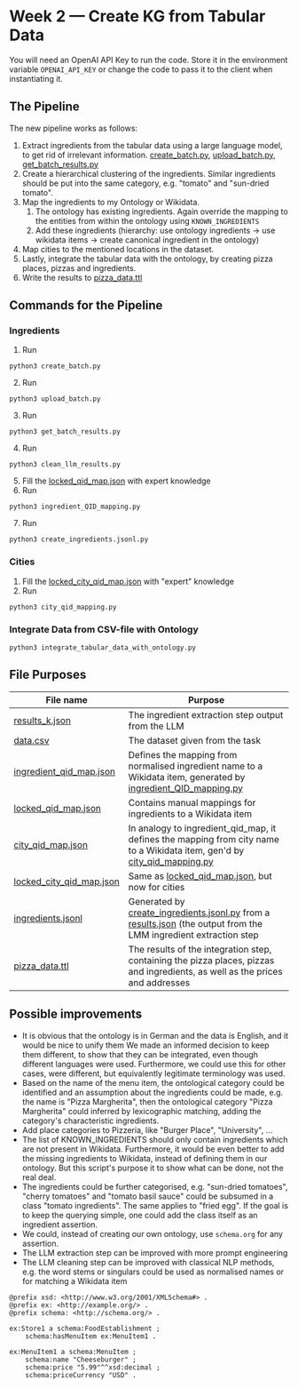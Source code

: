 # Week 2 — Create KG from Tabular Data

You will need an OpenAI API Key to run the code. Store it in the environment variable `OPENAI_API_KEY` or change the
code to pass it to the client when instantiating it.

## The Pipeline

The new pipeline works as follows:
1. Extract ingredients from the tabular data using a large language model, to get rid of irrelevant information. [create_batch.py](create_batch.py), [upload_batch.py](upload_batch.py), [get_batch_results.py](get_batch_results.py)
2. Create a hierarchical clustering of the ingredients. Similar ingredients should be put into the same category, e.g. "tomato" and "sun-dried tomato".
3. Map the ingredients to my Ontology or Wikidata.
   1. The ontology has existing ingredients. Again override the mapping to the entities from within the ontology
          using `KNOWN_INGREDIENTS`
   2. Add these ingredients (hierarchy: use ontology ingredients → use wikidata items → create canonical ingredient
      in the ontology)
4. Map cities to the mentioned locations in the dataset.
5. Lastly, integrate the tabular data with the ontology, by creating pizza places, pizzas and ingredients.
6. Write the results to [pizza_data.ttl](pizza_data.ttl)

## Commands for the Pipeline
### Ingredients

1. Run

```shell
python3 create_batch.py
```

2. Run

```shell
python3 upload_batch.py
```

3. Run

```shell
python3 get_batch_results.py
```  

4. Run

```shell
python3 clean_llm_results.py
```

5. Fill the [locked_qid_map.json](locked_qid_map.json) with expert knowledge
6. Run

```shell
python3 ingredient_QID_mapping.py 
```

7. Run

```shell
python3 create_ingredients.jsonl.py
```

### Cities

1. Fill the [locked_city_qid_map.json](locked_city_qid_map.json) with "expert" knowledge
2. Run

```shell
python3 city_qid_mapping.py
```

### Integrate Data from CSV-file with Ontology

```shell
python3 integrate_tabular_data_with_ontology.py 
```

## File Purposes

| File name                                            | Purpose                                                                                                                                                         |
|------------------------------------------------------|-----------------------------------------------------------------------------------------------------------------------------------------------------------------|
| [results_k.json](results_k.json)                     | The ingredient extraction step output from the LLM                                                                                                              |
| [data.csv](data.csv)                                 | The dataset given from the task                                                                                                                                 |
| [ingredient_qid_map.json](ingredient_qid_map.json)   | Defines the mapping from normalised ingredient name to a Wikidata item, generated by [ingredient_QID_mapping.py](ingredient_QID_mapping.py)                     |
| [locked_qid_map.json](locked_qid_map.json)           | Contains manual mappings for ingredients to a Wikidata item                                                                                                     |
| [city_qid_map.json](city_qid_map.json)               | In analogy to ingredient_qid_map, it defines the mapping from city name to a Wikidata item, gen'd by [city_qid_mapping.py](city_qid_mapping.py)                 |
| [locked_city_qid_map.json](locked_city_qid_map.json) | Same as [locked_qid_map.json](locked_qid_map.json), but now for cities                                                                                          |
| [ingredients.jsonl](ingredients.jsonl)               | Generated by [create_ingredients.jsonl.py](create_ingredients.jsonl.py) from a [results.json](results.json) (the output from the LMM ingredient extraction step |
| [pizza_data.ttl](pizza_data.ttl)                     | The results of the integration step, containing the pizza places, pizzas and ingredients, as well as the prices and addresses                                   |

## Possible improvements

+ It is obvious that the ontology is in German and the data is English, and it would be nice to unify them
  We made an informed decision to keep them different, to show that they can be integrated, even though different
  languages were used. Furthermore, we could use this for other cases, were different, but equivalently legitimate
  terminology was used.
+ Based on the name of the menu item, the ontological category could be identified and an assumption about
  the ingredients could be made, e.g. the name is "Pizza Margherita", then the ontological category "Pizza Margherita"
  could inferred by lexicographic matching, adding the category's characteristic ingredients.
+ Add place categories to Pizzeria, like "Burger Place", "University", ...
+ The list of KNOWN_INGREDIENTS should only contain ingredients which are not present in Wikidata.
  Furthermore, it would be even better to add the missing ingredients to Wikidata, instead of
  defining them in our ontology. But this script's purpose it to show what can be done, not the real deal.
+ The ingredients could be further categorised, e.g. "sun-dried tomatoes", "cherry tomatoes" and "tomato basil sauce"
  could be subsumed in a class "tomato ingredients". The same applies to "fried egg". If the goal is to keep the
  querying simple, one could add the class itself as an ingredient assertion.
+ We could, instead of creating our own ontology, use `schema.org` for any assertion.
+ The LLM extraction step can be improved with more prompt engineering
+ The LLM cleaning step can be improved with classical NLP methods, e.g. the word
  stems or singulars could be used as normalised names or for matching a Wikidata item

```turtle
@prefix xsd: <http://www.w3.org/2001/XMLSchema#> .
@prefix ex: <http://example.org/> .
@prefix schema: <http://schema.org/> .

ex:Store1 a schema:FoodEstablishment ;
    schema:hasMenuItem ex:MenuItem1 .

ex:MenuItem1 a schema:MenuItem ;
    schema:name "Cheeseburger" ;
    schema:price "5.99"^^xsd:decimal ;
    schema:priceCurrency "USD" .
```